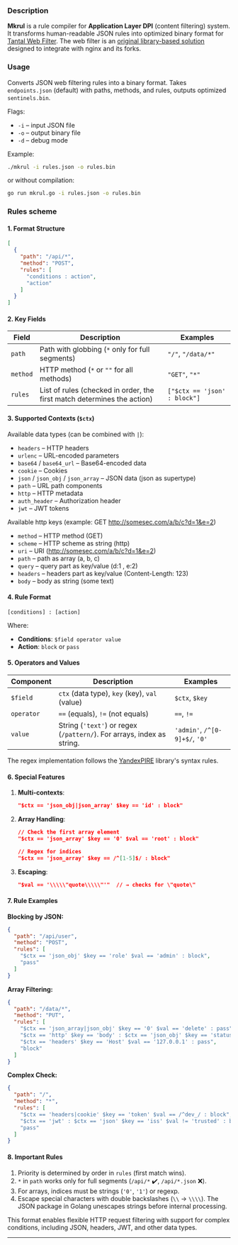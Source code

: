 ### **Description**  

**Mkrul** is a rule compiler for **Application Layer DPI** (content filtering) system. It transforms human-readable JSON rules into optimized binary format for [Tantal Web Filter](https://hub.docker.com/r/tantalsec/tantal-wf). The web filter is an [original library-based solution](https://hub.docker.com/r/tantalsec/tantal-wf) designed to integrate with nginx and its forks.

### **Usage**  
Converts JSON web filtering rules into a binary format. Takes `endpoints.json` (default) with paths, methods, and rules, outputs optimized `sentinels.bin`.  

Flags:  
- `-i` – input JSON file  
- `-o` – output binary file  
- `-d` – debug mode  

Example:  
```sh
./mkrul -i rules.json -o rules.bin
```

or without compilation:
```sh
go run mkrul.go -i rules.json -o rules.bin
```

### **Rules scheme**  

#### **1. Format Structure**  
```json
[
  {
    "path": "/api/*",
    "method": "POST",
    "rules": [
      "conditions : action",
      "action"
    ]
  }
]
```

#### **2. Key Fields**  
| Field    | Description                                                                 | Examples                     |
|---------|--------------------------------------------------------------------------|-----------------------------|
| `path`  | Path with globbing (`*` only for full segments)                        | `"/"`, `"/data/*"`          |
| `method`| HTTP method (`*` or `""` for all methods)                               | `"GET"`, `"*"`              |
| `rules` | List of rules (checked in order, the first match determines the action) | `["$ctx == 'json' : block"]` |

#### **3. Supported Contexts (`$ctx`)**  
Available data types (can be combined with `|`):  
- `headers` – HTTP headers  
- `urlenc` – URL-encoded parameters  
- `base64` / `base64_url` – Base64-encoded data  
- `cookie` – Cookies  
- `json` / `json_obj` / `json_array` – JSON data (json as supertype)
- `path` – URL path components  
- `http` – HTTP metadata  
- `auth_header` – Authorization header  
- `jwt` – JWT tokens  

Available http keys (example: GET http://somesec.com/a/b/c?d=1&e=2)

- `method` – HTTP method (GET)
- `scheme` – HTTP scheme as string (http)  
- `uri` – URI (http://somesec.com/a/b/c?d=1&e=2)
- `path` – path as array (a, b, c)  
- `query` – query part as key/value (d:1 , e:2)   
- `headers` – headers part as key/value (Content-Length: 123)  
- `body` – body as string (some text)   

#### **4. Rule Format**  
```
[conditions] : [action]
```
Where:  
- **Conditions**: `$field operator value`  
- **Action**: `block` or `pass`  

#### **5. Operators and Values**  
| Component  | Description                                                                 | Examples                          |
|------------|--------------------------------------------------------------------------|----------------------------------|
| `$field`   | `ctx` (data type), `key` (key), `val` (value)                       | `$ctx`, `$key`                   |
| `operator` | `==` (equals), `!=` (not equals)                                  | `==`, `!=`                       |
| `value`    | String (`'text'`) or regex (`/pattern/`). For arrays, index as string. | `'admin'`, `/^[0-9]+$/`, `'0'` |

The regex implementation follows the [YandexPIRE](https://github.com/yandex/pire) library's syntax rules. 

#### **6. Special Features**  
1. **Multi-contexts**:  
   ```json
   "$ctx == 'json_obj|json_array' $key == 'id' : block"
   ```  

2. **Array Handling**:  
   ```json
   // Check the first array element  
   "$ctx == 'json_array' $key == '0' $val == 'root' : block"  
   
   // Regex for indices  
   "$ctx == 'json_array' $key == /^[1-5]$/ : block"  
   ```  

3. **Escaping**:  
   ```json
   "$val == '\\\\\"quote\\\\\"'"  // → checks for \"quote\"  
   ```  

#### **7. Rule Examples**  
**Blocking by JSON:**  
```json
{
  "path": "/api/user",
  "method": "POST",
  "rules": [
    "$ctx == 'json_obj' $key == 'role' $val == 'admin' : block",
    "pass"
  ]
}
```  

**Array Filtering:**  
```json
{
  "path": "/data/*",
  "method": "PUT",
  "rules": [
    "$ctx == 'json_array|json_obj' $key == '0' $val == 'delete' : pass",
    "$ctx == 'http' $key == 'body' : $ctx == 'json_obj' $key == 'status' $val == 'error' : pass",
    "$ctx == 'headers' $key == 'Host' $val == '127.0.0.1' : pass", 
    "block"
  ]
}
```  

**Complex Check:**  
```json
{
  "path": "/",
  "method": "*",
  "rules": [
    "$ctx == 'headers|cookie' $key == 'token' $val == /^dev_/ : block",
    "$ctx == 'jwt' : $ctx == 'json' $key == 'iss' $val != 'trusted' : block",
    "pass"
  ]
}
```  

#### **8. Important Rules**  
1. Priority is determined by order in `rules` (first match wins).  
2. `*` in `path` works only for full segments (`/api/*` ✔️, `/api/*.json` ❌).  
3. For arrays, indices must be strings (`'0'`, `'1'`) or regexp.  
4. Escape special characters with double backslashes (`\\` → `\\\\`). The JSON package in Golang unescapes strings before internal processing.

This format enables flexible HTTP request filtering with support for complex conditions, including JSON, headers, JWT, and other data types.  

---  
